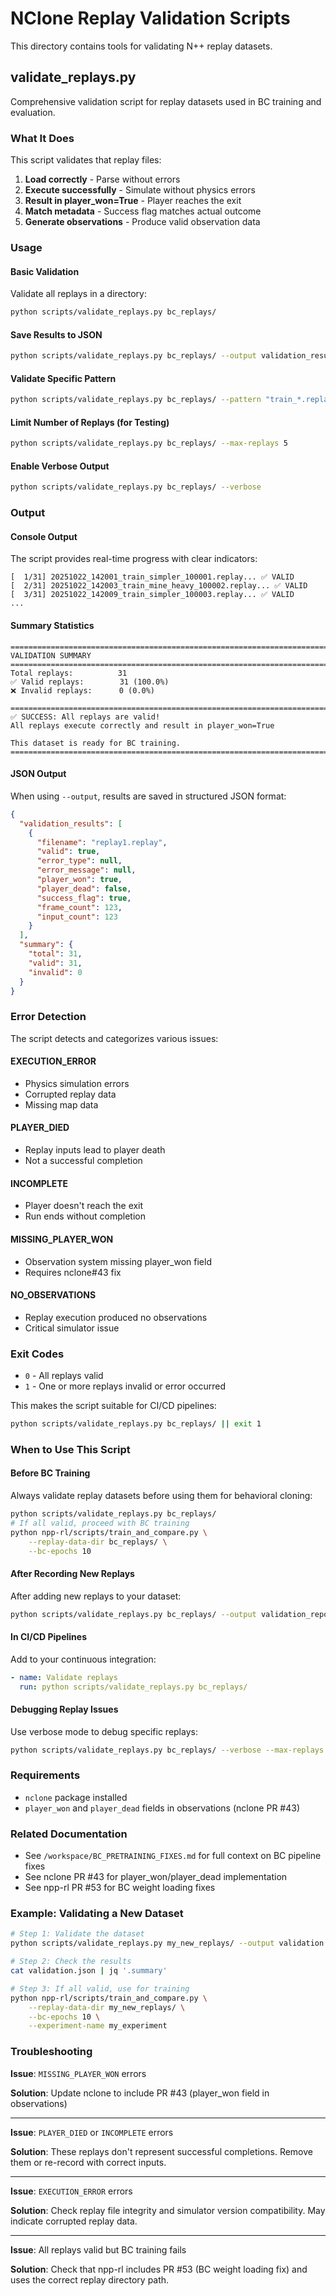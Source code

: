 # NClone Replay Validation Scripts

This directory contains tools for validating N++ replay datasets.

## validate_replays.py

Comprehensive validation script for replay datasets used in BC training and evaluation.

### What It Does

This script validates that replay files:

1. **Load correctly** - Parse without errors
2. **Execute successfully** - Simulate without physics errors
3. **Result in player_won=True** - Player reaches the exit
4. **Match metadata** - Success flag matches actual outcome
5. **Generate observations** - Produce valid observation data

### Usage

#### Basic Validation

Validate all replays in a directory:

```bash
python scripts/validate_replays.py bc_replays/
```

#### Save Results to JSON

```bash
python scripts/validate_replays.py bc_replays/ --output validation_results.json
```

#### Validate Specific Pattern

```bash
python scripts/validate_replays.py bc_replays/ --pattern "train_*.replay"
```

#### Limit Number of Replays (for Testing)

```bash
python scripts/validate_replays.py bc_replays/ --max-replays 5
```

#### Enable Verbose Output

```bash
python scripts/validate_replays.py bc_replays/ --verbose
```

### Output

#### Console Output

The script provides real-time progress with clear indicators:

```
[  1/31] 20251022_142001_train_simpler_100001.replay... ✅ VALID
[  2/31] 20251022_142003_train_mine_heavy_100002.replay... ✅ VALID
[  3/31] 20251022_142009_train_simpler_100003.replay... ✅ VALID
...
```

#### Summary Statistics

```
================================================================================
VALIDATION SUMMARY
================================================================================
Total replays:          31
✅ Valid replays:        31 (100.0%)
❌ Invalid replays:      0 (0.0%)

================================================================================
✅ SUCCESS: All replays are valid!
All replays execute correctly and result in player_won=True

This dataset is ready for BC training.
================================================================================
```

#### JSON Output

When using `--output`, results are saved in structured JSON format:

```json
{
  "validation_results": [
    {
      "filename": "replay1.replay",
      "valid": true,
      "error_type": null,
      "error_message": null,
      "player_won": true,
      "player_dead": false,
      "success_flag": true,
      "frame_count": 123,
      "input_count": 123
    }
  ],
  "summary": {
    "total": 31,
    "valid": 31,
    "invalid": 0
  }
}
```

### Error Detection

The script detects and categorizes various issues:

#### EXECUTION_ERROR
- Physics simulation errors
- Corrupted replay data
- Missing map data

#### PLAYER_DIED
- Replay inputs lead to player death
- Not a successful completion

#### INCOMPLETE
- Player doesn't reach the exit
- Run ends without completion

#### MISSING_PLAYER_WON
- Observation system missing player_won field
- Requires nclone#43 fix

#### NO_OBSERVATIONS
- Replay execution produced no observations
- Critical simulator issue

### Exit Codes

- `0` - All replays valid
- `1` - One or more replays invalid or error occurred

This makes the script suitable for CI/CD pipelines:

```bash
python scripts/validate_replays.py bc_replays/ || exit 1
```

### When to Use This Script

#### Before BC Training
Always validate replay datasets before using them for behavioral cloning:

```bash
python scripts/validate_replays.py bc_replays/
# If all valid, proceed with BC training
python npp-rl/scripts/train_and_compare.py \
    --replay-data-dir bc_replays/ \
    --bc-epochs 10
```

#### After Recording New Replays
After adding new replays to your dataset:

```bash
python scripts/validate_replays.py bc_replays/ --output validation_report.json
```

#### In CI/CD Pipelines
Add to your continuous integration:

```yaml
- name: Validate replays
  run: python scripts/validate_replays.py bc_replays/
```

#### Debugging Replay Issues
Use verbose mode to debug specific replays:

```bash
python scripts/validate_replays.py bc_replays/ --verbose --max-replays 5
```

### Requirements

- `nclone` package installed
- `player_won` and `player_dead` fields in observations (nclone PR #43)

### Related Documentation

- See `/workspace/BC_PRETRAINING_FIXES.md` for full context on BC pipeline fixes
- See nclone PR #43 for player_won/player_dead implementation
- See npp-rl PR #53 for BC weight loading fixes

### Example: Validating a New Dataset

```bash
# Step 1: Validate the dataset
python scripts/validate_replays.py my_new_replays/ --output validation.json

# Step 2: Check the results
cat validation.json | jq '.summary'

# Step 3: If all valid, use for training
python npp-rl/scripts/train_and_compare.py \
    --replay-data-dir my_new_replays/ \
    --bc-epochs 10 \
    --experiment-name my_experiment
```

### Troubleshooting

**Issue**: `MISSING_PLAYER_WON` errors

**Solution**: Update nclone to include PR #43 (player_won field in observations)

---

**Issue**: `PLAYER_DIED` or `INCOMPLETE` errors

**Solution**: These replays don't represent successful completions. Remove them or re-record with correct inputs.

---

**Issue**: `EXECUTION_ERROR` errors

**Solution**: Check replay file integrity and simulator version compatibility. May indicate corrupted replay data.

---

**Issue**: All replays valid but BC training fails

**Solution**: Check that npp-rl includes PR #53 (BC weight loading fix) and uses the correct replay directory path.
